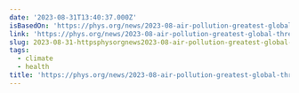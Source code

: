 ```yaml
---
date: '2023-08-31T13:40:37.000Z'
isBasedOn: 'https://phys.org/news/2023-08-air-pollution-greatest-global-threat.html'
link: 'https://phys.org/news/2023-08-air-pollution-greatest-global-threat.html'
slug: 2023-08-31-httpsphysorgnews2023-08-air-pollution-greatest-global-threathtml
tags:
  - climate
  - health
title: 'https://phys.org/news/2023-08-air-pollution-greatest-global-threat.html'
---
```


